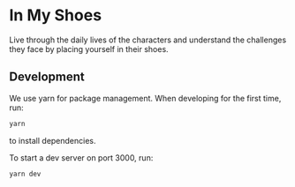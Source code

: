 # In My Shoes

Live through the daily lives of the characters and understand the challenges they face by placing yourself in their shoes.

## Development

We use yarn for package management. When developing for the first time, run:

```bash
yarn
```

to install dependencies.

To start a dev server on port 3000, run:

```bash
yarn dev
```

